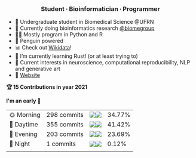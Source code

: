 <h3 align="center">Student ∙ Bioinformatician ∙ Programmer</h3>

- 🥼 Undergraduate student in Biomedical Science @UFRN
- 🧬 Currently doing bioinformatics research [@biomegroup](https://github.com/biomegroup)
- 👨‍💻 Mostly program in Python and R
- 🐧 Penguin powered
- 📊 Check out [Wikidata](https://www.wikidata.org/wiki/Wikidata:Main_Page)!
- 🌱 I’m currently learning Rust! (or at least trying to)
- 💬 Current interests in neuroscience, computational reproducibility, NLP and generative art
- 🔗 [Website](https://jvfe.github.io/)

<!--START_CONTRIBUTIONS:readme-info-->
**🏆 15 Contributions in year 2021**


<!--END_CONTRIBUTIONS:readme-info-->

<!--START_SECTION_DAILY_COMMIT:readme-info-->
**I'm an early 🐤** 

| | | | |
| --- | --- | --- | --- |
|🌞 Morning                |298 commits         |![](https://via.placeholder.com/140x22/000000/000000?text=+)![](https://via.placeholder.com/260x22/b8b8b8/b8b8b8?=text=+)|34.77%|
|🌆 Daytime                |355 commits         |![](https://via.placeholder.com/164x22/000000/000000?text=+)![](https://via.placeholder.com/236x22/b8b8b8/b8b8b8?=text=+)|41.42%|
|🌃 Evening                |203 commits         |![](https://via.placeholder.com/96x22/000000/000000?text=+)![](https://via.placeholder.com/304x22/b8b8b8/b8b8b8?=text=+)|23.69%|
|🌙 Night                  |1 commits           |![](https://via.placeholder.com/0x22/000000/000000?text=+)![](https://via.placeholder.com/400x22/b8b8b8/b8b8b8?=text=+)|0.12%|
| | | | |

<!--END_SECTION_DAILY_COMMIT:readme-info-->

